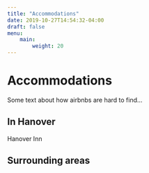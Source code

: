 ```yaml
---
title: "Accommodations"
date: 2019-10-27T14:54:32-04:00
draft: false
menu:
    main:
        weight: 20
---
```


# Accommo&shy;dations

Some text about how airbnbs are hard to find...

## In Hanover

<div class = "row">
    <div class = "column">
        Hanover Inn
    </div>
    <div class = "column">
    </div>
</div>

## Surrounding areas

